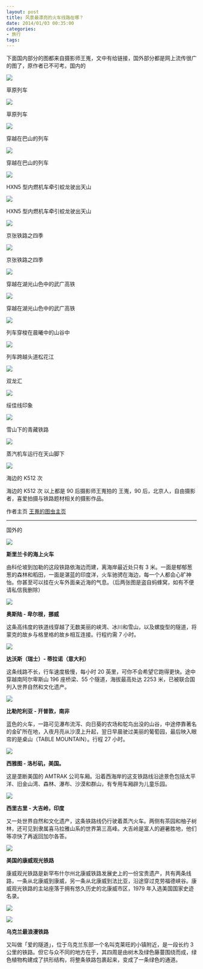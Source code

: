 ```yaml
---
layout: post
title: 风景最漂亮的火车线路在哪？
date: 2014/01/03 00:35:00
categories:
- 旅行
tags:
---
```


下面国内部分的图都来自摄影师王嵬，文中有给链接，国外部分都是网上流传很广的图了，原作者已不可考。国内的

![](http://pics.naaln.com/blog/2019-01-14-061905.jpg-basicBlog)

草原列车

![](http://pics.naaln.com/blog/2019-01-14-061905.jpg-basicBlog)

草原列车

![](http://pics.naaln.com/blog/2019-01-14-61908.jpg-basicBlog)

穿越在巴山的列车

![](http://pics.naaln.com/blog/2019-01-14-61908.jpg-basicBlog)

穿越在巴山的列车

![](http://pics.naaln.com/blog/2019-01-14-061910.jpg-basicBlog)

HXN5 型内燃机车牵引蛟龙驶出天山

![](http://pics.naaln.com/blog/2019-01-14-061910.jpg-basicBlog)

HXN5 型内燃机车牵引蛟龙驶出天山

![](http://pics.naaln.com/blog/2019-01-14-061911.jpg-basicBlog)

京张铁路之四季

![](http://pics.naaln.com/blog/2019-01-14-061911.jpg-basicBlog)

京张铁路之四季

![](http://pics.naaln.com/blog/2019-01-14-061913.jpg-basicBlog)

穿越在湖光山色中的武广高铁

![](http://pics.naaln.com/blog/2019-01-14-061913.jpg-basicBlog)

穿越在湖光山色中的武广高铁

![](http://pics.naaln.com/blog/2019-01-14-061915.jpg-basicBlog)

列车穿梭在晨曦中的山谷中

![](http://pics.naaln.com/blog/2019-01-14-061916.jpg-basicBlog)

列车跨越头道松花江

![](http://pics.naaln.com/blog/2019-01-14-061917.jpg-basicBlog)

双龙汇

![](http://pics.naaln.com/blog/2019-01-14-061920.jpg-basicBlog)

绥佳线印象

![](http://pics.naaln.com/blog/2019-01-14-061921.jpg-basicBlog)

雪山下的青藏铁路

![](http://pics.naaln.com/blog/2019-01-14-061922.jpg-basicBlog)

蒸汽机车运行在天山脚下

![](http://pics.naaln.com/blog/2019-01-14-061923.jpg-basicBlog)

海边的 K512 次

海边的 K512 次 以上都是 90 后摄影师王嵬拍的 王嵬，90 后，北京人，自由摄影者，喜爱拍摄与铁路题材相关的摄影作品。

作者主页 [王嵬的图虫主页](https://df41659.tuchong.com/)

---

国外的

![](http://pics.naaln.com/blog/2019-01-14-061924.jpg-basicBlog)

**斯里兰卡的海上火车**

由科伦坡到加勒的这段铁路依海边而建，离海岸最近处只有 3 米。一面是郁郁葱葱的森林和稻田，一面是湛蓝的印度洋，火车驰骋在海边，每一个人都会心旷神怡。你甚至可以挂在火车外面亲近海的气息。（后两张图是盗自蚂蜂窝，如有不便请私信我删除）

![](http://pics.naaln.com/blog/2019-01-14-061927.jpg-basicBlog)

**奥斯陆 - 卑尔根，挪威**

这条高纬度的铁道线穿越了无数美丽的峡湾、冰川和雪山，以及螺旋型的隧道，将蒙克的故乡与格里格的故乡相互连接。行程约需 7 小时。

![](http://pics.naaln.com/blog/2019-01-14-061928.jpg-basicBlog)

**达沃斯（瑞士）- 蒂拉诺（意大利）**

这条线路不长，行车速度极慢，每小时 20 英里，可你不会希望它跑得更快。途中穿越南阿尔卑斯山 196 座桥梁、55 个隧道，海拔最高处达 2253 米，已被联合国列入世界自然和文化遗产。

![](http://pics.naaln.com/blog/2019-01-14-061929.jpg-basicBlog)

**比勒陀利亚 - 开普敦，南非**

蓝色的火车，一路可见瀑布流泻、向日葵的农场和鸵鸟出没的山谷，中途停靠著名的金矿所在地，入夜月亮从沙漠上升起，翌日早晨驶过美丽的葡萄园，最后映入眼帘的是桌山（TABLE MOUNTAIN）。行程 27 小时。

![](http://pics.naaln.com/blog/2019-01-14-061930.jpg-basicBlog)

**西雅图 - 洛杉矶，美国。**

这是垄断美国的 AMTRAK 公司车厢。沿着西海岸的这支铁路线沿途景色包括太平洋、旧金山湾、森林、瀑布、沙漠和群山，有专用车厢辟为儿童乐园。

![](http://pics.naaln.com/blog/2019-01-14-061931.jpg-basicBlog)

**西里古里 - 大吉岭，印度**

又一处世界自然和文化遗产，这条铁路线仍行驶着蒸汽火车。两侧有茶园和柚子树林，还可见到隶属喜马拉雅山系的世界第三高峰。大吉岭是富人的避暑胜地，他们等凉快了再返回加尔各答。

![](http://pics.naaln.com/blog/2019-01-14-061932.jpg-basicBlog)

**美国的康威观光铁路**

康威观光铁路是新罕布什尔州北康威铁路发展史上的一份宝贵遗产，共有两条线路，一条从北康威到康威，另一条从北康威到法比亚，沿途穿过克劳福德峡谷。康威观光铁路的主站座落于拥有悠久历史的北康威市区，1979 年入选美国国家史迹名录。

![](http://pics.naaln.com/blog/2019-01-14-061934.jpg-basicBlog)

![](http://pics.naaln.com/blog/2019-01-14-061935.jpg-basicBlog)

**乌克兰最浪漫铁路**

又叫做「爱的隧道」，位于乌克兰东部一个名叫克莱旺的小镇附近，是一段长约 3 公里的铁路。但它与众不同的地方在于，其四周是由树木及绿色藤蔓围绕而成，绿色植物构建成了拱形结构，将整条铁路包裹起来，变成了一条绿色的通道。
